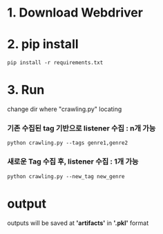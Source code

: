 # 1. Download Webdriver

# 2. pip install
  ```
  pip install -r requirements.txt
  ```
# 3. Run
change dir where "crawling.py" locating
### 기존 수집된 tag 기반으로 listener 수집 : n개 가능
` python crawling.py --tags genre1,genre2 `

### 새로운 Tag 수집 후, listener 수집 : 1개 가능
`python crawling.py --new_tag new_genre`

# output
outputs will be saved at __'artifacts'__ in __'.pkl'__ format